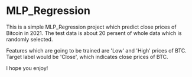 # MLP_Regression

This is a simple MLP_Regression project which predict close prices of Bitcoin in 2021.
The test data is about 20 persent of whole data which is randomly selected.

Features which are going to be trained are 'Low' and 'High' prices of BTC.
Target label would be 'Close', which indicates close prices of BTC.


I hope you enjoy!
